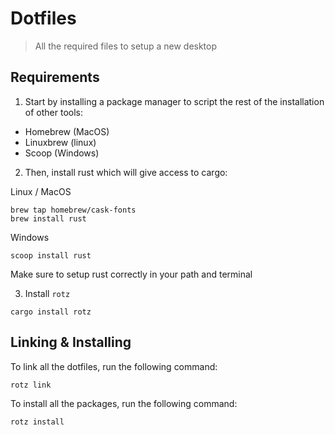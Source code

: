 # Dotfiles

> All the required files to setup a new desktop

## Requirements

1. Start by installing a package manager to script the rest of the installation of other tools:

- Homebrew (MacOS)
- Linuxbrew (linux)
- Scoop (Windows)

2. Then, install rust which will give access to cargo:

Linux / MacOS

```
brew tap homebrew/cask-fonts
brew install rust
```

Windows

```
scoop install rust
```

Make sure to setup rust correctly in your path and terminal

3. Install `rotz`

```
cargo install rotz
```

## Linking & Installing

To link all the dotfiles, run the following command:

```
rotz link
```

To install all the packages, run the following command:

```
rotz install
```
